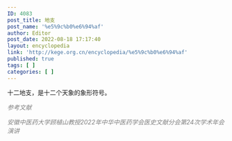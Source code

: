 ```yaml
---
ID: 4083
post_title: 地支
post_name: '%e5%9c%b0%e6%94%af'
author: Editor
post_date: 2022-08-18 17:17:40
layout: encyclopedia
link: 'http://kege.org.cn/encyclopedia/%e5%9c%b0%e6%94%af'
published: true
tags: [ ]
categories: [ ]
---
```

十二地支，是十二个天象的象形符号。

<span style="color: #808080;"><em>参考文献</em></span>

<span style="color: #808080;"><em>安徽中医药大学顾植山教授2022年中华中医药学会医史文献分会第24次学术年会演讲</em></span>